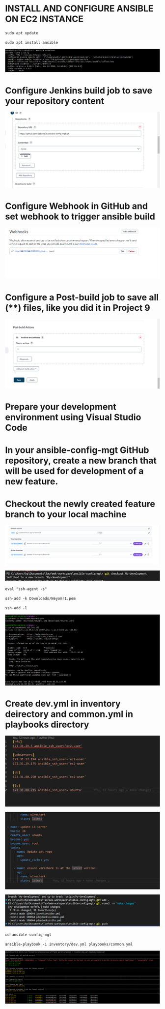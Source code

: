 # INSTALL AND CONFIGURE ANSIBLE ON EC2 INSTANCE

`sudo apt update`

`sudo apt install ansible`

![Ansible-v](./images/ansible-v.PNG)

# Configure Jenkins build job to save your repository content

![Jenkins-repo](./images/Jenkins-pointing-repo.PNG)

# Configure Webhook in GitHub and set webhook to trigger ansible build

![Webhook-config](./images/Configure-webhook.PNG)

# Configure a Post-build job to save all (**) files, like you did it in Project 9

![Postbuild](./images/post-build.PNG)

# Prepare your development environment using Visual Studio Code

# In your ansible-config-mgt GitHub repository, create a new branch that will be used for development of a new feature.

# Checkout the newly created feature branch to your local machine 

![New-branch](./images/New-branch.PNG)

![Checkout-New](./images/Checkout-newbranch.PNG)

`eval "ssh-agent -s"`

`ssh-add -k Downloads/Neyomr1.pem`

`ssh-add -l`

![ssh-agent](./images/ssh-agent.PNG)

# Create dev.yml in inventory deirectory and common.yml in playbooks directory

![dev-yml](./images/dev-yml.PNG)

![common-yml](./images/common-yml.PNG)

![git-push](./images/git-push.PNG)

`cd ansible-config-mgt`

`ansible-playbook -i inventory/dev.yml playbooks/common.yml`

![ansible-playbook](./images/run-ansibleplay.PNG)

